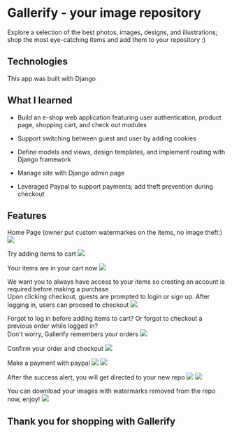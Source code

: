 # Gallerify - your image repository

Explore a selection of the best photos, images, designs, and illustrations; shop the most eye-catching items and add them to your repository :)

## Technologies

This app was built with Django

## What I learned
- Build an e-shop web application featuring user authentication, product page, shopping cart, and check out modules

- Support switching between guest and user by adding cookies

- Define models and views, design templates, and implement routing with Django framework

- Manage site with Django admin page

- Leveraged Paypal to support payments; add theft prevention during checkout

## Features
Home Page (owner put custom watermarkes on the items, no image theft:)
![](readme_files/main.png)

Try adding items to cart
![](readme_files/add_to_cart.png)

Your items are in your cart now
![](readme_files/cart.png)

We want you to always have access to your items so creating an account is required before making a purchase<br/>
Upon clicking checkout, guests are prompted to login or sign up. After logging in, users can proceed to checkout
![](readme_files/login.png)

Forgot to log in before adding items to cart? Or forgot to checkout a previous order while logged in?<br/>
Don't worry, Gallerify remembers your orders
![](readme_files/combined_order.png)

Confirm your order and checkout
![](readme_files/checkout.png)

Make a payment with paypal
![](readme_files/paypal.png)
![](readme_files/payment.png)

After the success alert, you will get directed to your new repo
![](readme_files/confirmation.png)
![](readme_files/repo.png)

You can download your images with watermarks removed from the repo now, enjoy!
![](readme_files/download.png)

## Thank you for shopping with Gallerify
